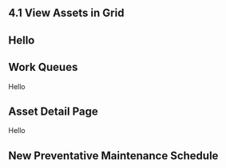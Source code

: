 ## 4.1 View Assets in Grid

Hello
---

## Work Queues
Hello

## Asset Detail Page
Hello
## New Preventative Maintenance Schedule